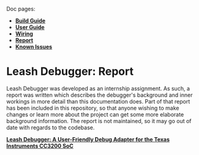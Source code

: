 Doc pages:
* [**Build Guide**](doc/BuildGuide.md)
* [**User Guide**](doc/UserGuide.md)
* [**Wiring**](doc/Wiring.md)
* [**Report**](doc/Report.md)
* [**Known Issues**](doc/KnownIssues.md)

# Leash Debugger: Report

Leash Debugger was developed as an internship assignment. As such, a report was written which describes the debugger's background and inner workings in more detail than this documentation does.
Part of that report has been included in this repository, so that anyone wishing to make changes or learn more about the project can get some more elaborate background information.
The report is not maintained, so it may go out of date with regards to the codebase.

[**Leash Debugger: A User-Friendly Debug Adapter for the Texas Instruments CC3200 SoC**](doc/report/report.pdf)
